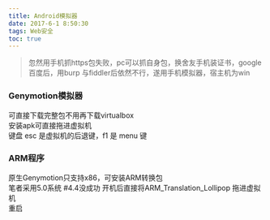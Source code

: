 ```yaml
---
title: Android模拟器
date: 2017-6-1 8:50:30
tags: Web安全
toc: true
---
```



> 忽然用手机抓https包失败，pc可以抓自身包，换舍友手机装证书，google百度后，用burp 与fiddler后依然不行，遂用手机模拟器，宿主机为win

### Genymotion模拟器
可直接下载完整包不用再下载virtualbox  
安装apk可直接拖进虚拟机  
键盘 esc 是虚拟机的后退键，f1 是 menu 键

### ARM程序
原生Genymotion只支持x86，可安装ARM转换包  
笔者采用5.0系统  #4.4没成功
开机后直接将ARM_Translation_Lollipop 拖进虚拟机  
重启

